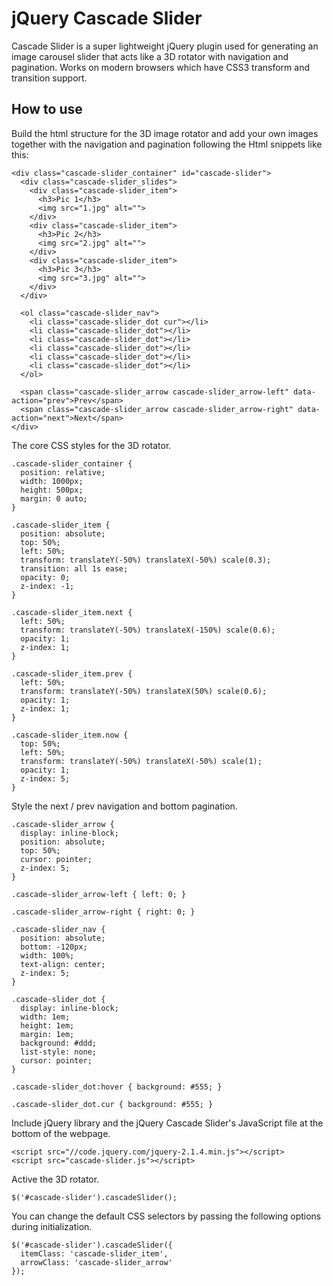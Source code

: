 # jQuery Cascade Slider

Cascade Slider is a super lightweight jQuery plugin used for generating an image carousel slider that acts like a 3D rotator with navigation and pagination. Works on modern browsers which have CSS3 transform and transition support.

## How to use
Build the html structure for the 3D image rotator and add your own images together with the navigation and pagination following the Html snippets like this:

```
<div class="cascade-slider_container" id="cascade-slider">
  <div class="cascade-slider_slides">
    <div class="cascade-slider_item">
      <h3>Pic 1</h3>
      <img src="1.jpg" alt="">
    </div>
    <div class="cascade-slider_item">
      <h3>Pic 2</h3>
      <img src="2.jpg" alt="">
    </div>
    <div class="cascade-slider_item">
      <h3>Pic 3</h3>
      <img src="3.jpg" alt="">
    </div>
  </div>

  <ol class="cascade-slider_nav">
    <li class="cascade-slider_dot cur"></li>
    <li class="cascade-slider_dot"></li>
    <li class="cascade-slider_dot"></li>
    <li class="cascade-slider_dot"></li>
    <li class="cascade-slider_dot"></li>
    <li class="cascade-slider_dot"></li>
  </ol>

  <span class="cascade-slider_arrow cascade-slider_arrow-left" data-action="prev">Prev</span>
  <span class="cascade-slider_arrow cascade-slider_arrow-right" data-action="next">Next</span>
</div>
```

The core CSS styles for the 3D rotator.

```
.cascade-slider_container {
  position: relative;
  width: 1000px;
  height: 500px;
  margin: 0 auto;
}

.cascade-slider_item {
  position: absolute;
  top: 50%;
  left: 50%;
  transform: translateY(-50%) translateX(-50%) scale(0.3);
  transition: all 1s ease;
  opacity: 0;
  z-index: -1;
}

.cascade-slider_item.next {
  left: 50%;
  transform: translateY(-50%) translateX(-150%) scale(0.6);
  opacity: 1;
  z-index: 1;
}

.cascade-slider_item.prev {
  left: 50%;
  transform: translateY(-50%) translateX(50%) scale(0.6);
  opacity: 1;
  z-index: 1;
}

.cascade-slider_item.now {
  top: 50%;
  left: 50%;
  transform: translateY(-50%) translateX(-50%) scale(1);
  opacity: 1;
  z-index: 5;
}
```

Style the next / prev navigation and bottom pagination.

```
.cascade-slider_arrow {
  display: inline-block;
  position: absolute;
  top: 50%;
  cursor: pointer;
  z-index: 5;
}

.cascade-slider_arrow-left { left: 0; }

.cascade-slider_arrow-right { right: 0; }

.cascade-slider_nav {
  position: absolute;
  bottom: -120px;
  width: 100%;
  text-align: center;
  z-index: 5;
}

.cascade-slider_dot {
  display: inline-block;
  width: 1em;
  height: 1em;
  margin: 1em;
  background: #ddd;
  list-style: none;
  cursor: pointer;
}

.cascade-slider_dot:hover { background: #555; }

.cascade-slider_dot.cur { background: #555; }
```

Include jQuery library and the jQuery Cascade Slider's JavaScript file at the bottom of the webpage.

```
<script src="//code.jquery.com/jquery-2.1.4.min.js"></script>
<script src="cascade-slider.js"></script>
```

Active the 3D rotator.

```
$('#cascade-slider').cascadeSlider();
```

You can change the default CSS selectors by passing the following options during initialization.

```
$('#cascade-slider').cascadeSlider({
  itemClass: 'cascade-slider_item',
  arrowClass: 'cascade-slider_arrow'
});
```


